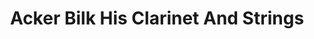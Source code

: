 ---
title: "Acker Bilk His Clarinet And Strings"
summary: "None"
slug: "acker-bilk-his-clarinet-and-strings"
image: "acker-bilk-his-clarinet-and-strings.jpg"
apple_music_artist_url: "None"
wikipedia_url: "none"
---
